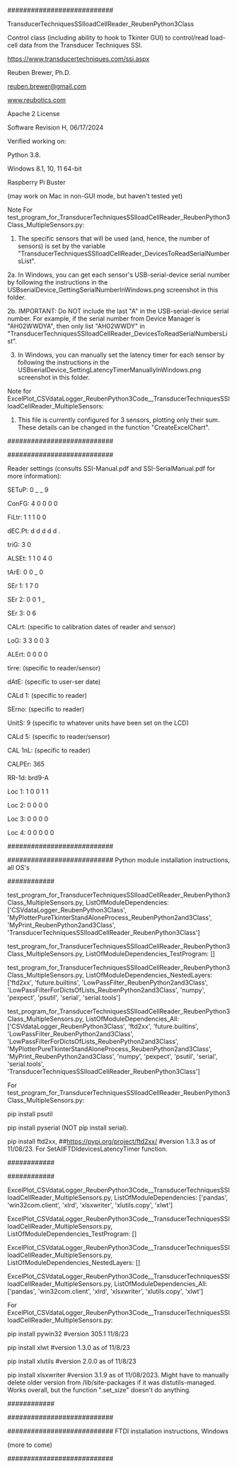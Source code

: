 ###########################

TransducerTechniquesSSIloadCellReader_ReubenPython3Class

Control class (including ability to hook to Tkinter GUI) to control/read load-cell data from the Transducer Techniques SSI.

https://www.transducertechniques.com/ssi.aspx

Reuben Brewer, Ph.D.

reuben.brewer@gmail.com

www.reubotics.com

Apache 2 License

Software Revision H, 06/17/2024

Verified working on:

Python 3.8.

Windows 8.1, 10, 11 64-bit

Raspberry Pi Buster

(may work on Mac in non-GUI mode, but haven't tested yet)

Note For test_program_for_TransducerTechniquesSSIloadCellReader_ReubenPython3Class_MultipleSensors.py:

1. The specific sensors that will be used (and, hence, the number of sensors) is set by the variable "TransducerTechniquesSSIloadCellReader_DevicesToReadSerialNumbersList".

2a. In Windows, you can get each sensor's USB-serial-device serial number by following the instructions in the USBserialDevice_GettingSerialNumberInWindows.png screenshot in this folder.

2b. IMPORTANT: Do NOT include the last "A" in the USB-serial-device serial number. For example, if the serial number from Device Manager is "AH02WWDYA", then only list "AH02WWDY" in "TransducerTechniquesSSIloadCellReader_DevicesToReadSerialNumbersList".

3. In Windows, you can manually set the latency timer for each sensor by following the instructions in the USBserialDevice_SettingLatencyTimerManuallyInWindows.png screenshot in this folder.

Note for ExcelPlot_CSVdataLogger_ReubenPython3Code__TransducerTechniquesSSIloadCellReader_MultipleSensors:

1. This file is currently configured for 3 sensors, plotting only their sum. These details can be changed in the function "CreateExcelChart".

###########################

###########################

Reader settings (consults SSI-Manual.pdf and SSI-SerialManual.pdf for more information):

SETuP: 0 _ _ 9

ConFG: 4 0 0 0 0

FiLtr: 1 1 1 0 0

dEC.Pt: d d d d d .

triG: 3 0

ALSEt: 1 1 0 4 0

tArE: 0 0 _ 0

SEr 1: 1 7 0

SEr 2: 0 0 1 _

SEr 3: 0 6

CALrt: (specific to calibration dates of reader and sensor)

LoG: 3 3 0 0 3

ALErt: 0 0 0 0

tirre: (specific to reader/sensor)

dAtE: (specific to user-ser date)

CALd 1: (specific to reader)

SErno: (specific to reader)

UnitS: 9 (specific to whatever units have been set on the LCD)

CALd 5:  (specific to reader/sensor)

CAL 1nL:  (specific to reader)

CALPEr: 365

RR-1d: brd9-A

Loc 1: 1 0 0 1 1

Loc 2: 0 0 0 0

Loc 3: 0 0 0 0

Loc 4: 0 0 0 0 0

###########################

########################### Python module installation instructions, all OS's

############

test_program_for_TransducerTechniquesSSIloadCellReader_ReubenPython3Class_MultipleSensors.py, ListOfModuleDependencies: ['CSVdataLogger_ReubenPython3Class', 'MyPlotterPureTkinterStandAloneProcess_ReubenPython2and3Class', 'MyPrint_ReubenPython2and3Class', 'TransducerTechniquesSSIloadCellReader_ReubenPython3Class']

test_program_for_TransducerTechniquesSSIloadCellReader_ReubenPython3Class_MultipleSensors.py, ListOfModuleDependencies_TestProgram: []

test_program_for_TransducerTechniquesSSIloadCellReader_ReubenPython3Class_MultipleSensors.py, ListOfModuleDependencies_NestedLayers: ['ftd2xx', 'future.builtins', 'LowPassFilter_ReubenPython2and3Class', 'LowPassFilterForDictsOfLists_ReubenPython2and3Class', 'numpy', 'pexpect', 'psutil', 'serial', 'serial.tools']

test_program_for_TransducerTechniquesSSIloadCellReader_ReubenPython3Class_MultipleSensors.py, ListOfModuleDependencies_All:['CSVdataLogger_ReubenPython3Class', 'ftd2xx', 'future.builtins', 'LowPassFilter_ReubenPython2and3Class', 'LowPassFilterForDictsOfLists_ReubenPython2and3Class', 'MyPlotterPureTkinterStandAloneProcess_ReubenPython2and3Class', 'MyPrint_ReubenPython2and3Class', 'numpy', 'pexpect', 'psutil', 'serial', 'serial.tools', 'TransducerTechniquesSSIloadCellReader_ReubenPython3Class']

For test_program_for_TransducerTechniquesSSIloadCellReader_ReubenPython3Class_MultipleSensors.py:

pip install psutil

pip install pyserial (NOT pip install serial).

pip install ftd2xx, ##https://pypi.org/project/ftd2xx/ #version 1.3.3 as of 11/08/23. For SetAllFTDIdevicesLatencyTimer function.

############

############

ExcelPlot_CSVdataLogger_ReubenPython3Code__TransducerTechniquesSSIloadCellReader_MultipleSensors.py, ListOfModuleDependencies: ['pandas', 'win32com.client', 'xlrd', 'xlsxwriter', 'xlutils.copy', 'xlwt']

ExcelPlot_CSVdataLogger_ReubenPython3Code__TransducerTechniquesSSIloadCellReader_MultipleSensors.py, ListOfModuleDependencies_TestProgram: []

ExcelPlot_CSVdataLogger_ReubenPython3Code__TransducerTechniquesSSIloadCellReader_MultipleSensors.py, ListOfModuleDependencies_NestedLayers: []

ExcelPlot_CSVdataLogger_ReubenPython3Code__TransducerTechniquesSSIloadCellReader_MultipleSensors.py, ListOfModuleDependencies_All:['pandas', 'win32com.client', 'xlrd', 'xlsxwriter', 'xlutils.copy', 'xlwt']

For ExcelPlot_CSVdataLogger_ReubenPython3Code__TransducerTechniquesSSIloadCellReader_MultipleSensors.py:

pip install pywin32         #version 305.1 11/8/23

pip install xlwt            #version 1.3.0 as of 11/8/23

pip install xlutils         #version 2.0.0 as of 11/8/23

pip install xlsxwriter      #version 3.1.9 as of 11/08/2023. Might have to manually delete older version from /lib/site-packages if it was distutils-managed. Works overall, but the function ".set_size" doesn't do anything.

############

###########################

########################### FTDI installation instructions, Windows

(more to come)

###########################

